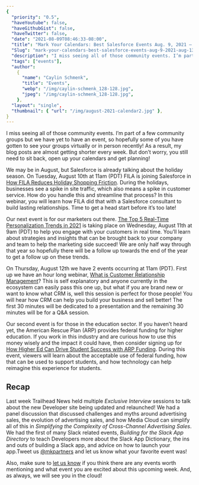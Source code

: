 ```yaml
---
{
  "priority": "0.5",
  "haveYoutube": false,
  "haveGithubGist": false,
  "haveTwitter": false,
  "date": "2021-08-09T08:46:33-08:00",
  "title": "Mark Your Calendars: Best Salesforce Events Aug. 9, 2021 — Aug. 13, 2021",
  "Slug": "mark-your-calendars-best-salesforce-events-aug-9-2021-aug-13-2021",
  "description": "I miss seeing all of those community events. I’m part of a few community groups but we have yet to have an event, so hopefully some of you...",
  "tags": ["events"],
  "author":
    {
      "name": "Caylin Schmenk",
      "title": "Events",
      "webp": "/img/caylin-schmenk_128-128.jpg",
      "jpeg": "/img/caylin-schmenk_128-128.jpg",
    },
  "layout": "single",
  "thumbnail": { "url": "/img/august-2021-calendar2.jpg" },
}
---
```


I miss seeing all of those community events. I’m part of a few community groups but we have yet to have an event, so hopefully some of you have gotten to see your groups virtually or in person recently! As a result, my blog posts are almost getting shorter every week. But don’t worry, you still need to sit back, open up your calendars and get planning!

We may be in August, but Salesforce is already talking about the holiday season. On Tuesday, August 10th at 11am (PDT) FILA is joining Salesforce in [How FILA Reduces Holiday Shopping Friction](https://www.salesforce.com/form/events/webinars/form-rss/3297068). During the holidays, businesses see a spike in site traffic, which also means a spike in customer service. How do you handle this and streamline that process? In this webinar, you will learn how FILA did that with a Salesforce consultant to build lasting relationships. Time to get a head start before it’s too late!

Our next event is for our marketers out there. [The Top 5 Real-Time Personalization Trends in 2021](https://www.salesforce.com/form/events/webinars/form-rss/3320737) is taking place on Wednesday, August 11th at 9am (PDT) to help you engage with your customers in real time. You’ll learn about strategies and insights that can be brought back to your company and team to help the marketing side succeed! We are only half way through that year so hopefully there will be a follow up towards the end of the year to get a follow up on these trends.

On Thursday, August 12th we have 2 events occurring at 11am (PDT). First up we have an hour long webinar, [What is Customer Relationship Management](https://www.salesforce.com/form/events/webinars/form-rss/3320737)? This is self explanatory and anyone currently in the ecosystem can easily pass this one up, but what if you are brand new or want to know what CRM is, well this session is perfect for those people! You will hear how CRM can help you build your business and sell better! The first 30 minutes will be dedicated to a presentation and the remaining 30 minutes will be for a Q&A session.

Our second event is for those in the education sector. If you haven’t heard yet, the American Rescue Plan (ARP) provides federal funding for higher education. If you work in this industry and are curious how to use this money wisely and the impact it could have, then consider signing up for [How Higher Ed Can Drive Student Success with ARP Funding](https://www.salesforce.com/form/sfdo/edu/student-success-arp-funding/?_ga=2.219273055.737934146.1628188096-1449393581.1625164245). During this event, viewers will learn about the acceptable use of federal funding, how that can be used to support students, and how technology can help reimagine this experience for students.

## Recap

Last week Trailhead News held multiple _Exclusive Interview_ sessions to talk about the new Developer site being updated and relaunched! We had a panel discussion that discussed challenges and myths around advertising sales, the evolution of advertising sales, and how Media Cloud can simplify all of this in _Simplifying the Complexity of Cross-Channel Advertising Sales_. We had the first of many Slack related events, _Building for the Slack App Directory_ to teach Developers more about the Slack App Dictionary, the ins and outs of building a Slack app, and advice on how to launch your app.Tweet us [@mkpartners](http://www.twitter.com/mkpartners) and let us know what your favorite event was!

Also, make sure to [let us know](https://appexchange.salesforce.com/appxConsultingListingDetail?listingId=a0N30000001gF9jEAE&utm_source=mkp&utm_medium=referral&utm_campaign=logigear-mkp-tpp) if you think there are any events worth mentioning and what event you are excited about this upcoming week. And, as always, we will see you in the cloud!
